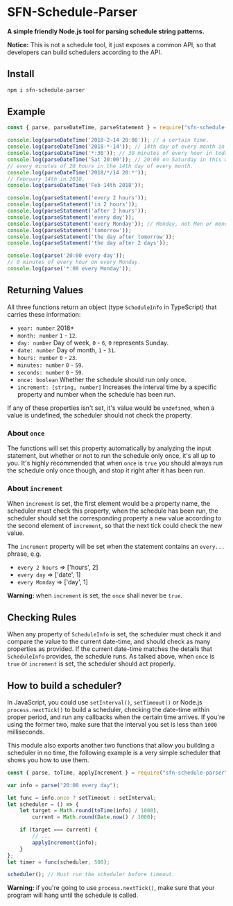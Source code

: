 # SFN-Schedule-Parser

**A simple friendly Node.js tool for parsing schedule string patterns.**

**Notice:** This is not a schedule tool, it just exposes a common API, so that 
developers can build schedulers according to the API.

## Install

```sh
npm i sfn-schedule-parser
```

## Example

```javascript
const { parse, parseDateTime, parseStatement } = require("sfn-schedule-parser");

console.log(parseDateTime('2018-2-14 20:00')); // a certain time.
console.log(parseDateTime('2018-*-14')); // 14th day of every month in 2018.
console.log(parseDateTime('*:30')); // 30 minutes of every hour in today.
console.log(parseDateTime('Sat 20:00')); // 20:00 on Saturday in this week.
// every minutes of 20 hours in the 14th day of every month.
console.log(parseDateTime('2018/*/14 20:*'));
// February 14th in 2018.
console.log(parseDateTime('Feb 14th 2018'));

console.log(parseStatement('every 2 hours'));
console.log(parseStatement('in 2 hours'));
console.log(parseStatement('after 2 hours'));
console.log(parseStatement('every day'));
console.log(parseStatement('every Monday')); // Monday, not Mon or monday.
console.log(parseStatement('tomorrow'));
console.log(parseStatement('the day after tomorrow'));
console.log(parseStatement('the day after 2 days'));

console.log(parse('20:00 every day'));
// 0 minutes of every hour on every Monday.
console.log(parse('*:00 every Monday'));
```

## Returning Values

All three functions return an object (type `ScheduleInfo` in TypeScript) that 
carries these information:

- `year: number` 2018+
- `month: number` `1` - `12`.
- `day: number` Day of week, `0` - `6`, `0` represents Sunday.
- `date: number` Day of month, `1` - `31`.
- `hours: number` `0` - `23`.
- `minutes: number` `0` - `59`.
- `seconds: number` `0` - `59`.
- `once: boolean` Whether the schedule should run only once.
- `increment: [string, number]` Increases the interval time by a specific 
    property and number when the schedule has been run.

If any of these properties isn't set, it's value would be `undefined`, when a 
value is undefined, the scheduler should not check the property.

### About `once`

The functions will set this property automatically by analyzing the input 
statement, but whether or not to run the schedule only once, it's all up to 
you. It's highly recommended that when `once` is `true` you should always run 
the schedule only once though, and stop it right after it has been run.

### About `increment`

When `increment` is set, the first element would be a property name, the 
scheduler must check this property, when the schedule has been run, the 
scheduler should set the corresponding property a new value according to the 
second element of `increment`, so that the next tick could check the new value.

The `increment` property will be set when the statement contains an `every...`
phrase, e.g.

- `every 2 hours` => ['hours', 2]
- `every day` => ['date', 1]
- `every Monday` => ['day', 1]

**Warning:** when `increment` is set, the `once` shall never be `true`.

## Checking Rules

When any property of `ScheduleInfo` is set, the scheduler must check it and 
compare the value to the current date-time, and should check as many 
properties as provided. If the current date-time matches the details that 
`ScheduleInfo` provides, the schedule runs. As talked above, when `once` is 
`true` or `increment` is set, the scheduler should act properly.

## How to build a scheduler?

In JavaScript, you could use `setInterval()`, `setTimeout()` or Node.js 
`process.nextTick()` to build a scheduler, checking the date-time within 
proper period, and run any callbacks when the certain time arrives. If you're 
using the former two, make sure that the interval you set is less than `1000` 
milliseconds.

This module also exports another two functions that allow you building a 
scheduler in no time, the following example is a very simple scheduler that 
shows you how to use them.

```javascript
const { parse, toTime, applyIncrement } = require("sfn-schedule-parser");

var info = parse("20:00 every day");

let func = info.once ? setTimeout : setInterval;
let scheduler = () => {
    let target = Math.round(toTime(info) / 1000),
        current = Math.round(Date.now() / 1000);

    if (target === current) {
        // ...
        applyIncrement(info);
    }
};
let timer = func(scheduler, 500);

scheduler(); // Must run the scheduler before timeout.
```

**Warning:** if you're going to use `process.nextTick()`, make sure that your 
program will hang until the schedule is called.